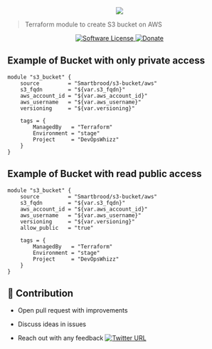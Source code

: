 <p align="center"><img src="https://i.imgur.com/x5kv2Vt.png" /></p>

> Terraform module to create S3 bucket on AWS


<p align="center">
    <a href="LICENSE.md">
      <img src="https://img.shields.io/badge/license-MIT-brightgreen.svg?style=flat-square" alt="Software License">
    </a>
    <a href="https://www.paypal.me/anmolnagpal">
      <img src="https://img.shields.io/badge/PayPal-Buy%20Me%20A%20BEER-blue.svg?style=flat-squares" alt="Donate">
    </a>
  </p>
</p>

Example of Bucket with only private access
------------------------------------------

```hcl
module "s3_bucket" {
    source         = "Smartbrood/s3-bucket/aws"
    s3_fqdn        = "${var.s3_fqdn}"
    aws_account_id = "${var.aws_account_id}"
    aws_username   = "${var.aws_username}"
    versioning     = "${var.versioning}"

    tags = {
        ManagedBy   = "Terraform"
        Environment = "stage"
        Project     = "DevOpsWhizz"
    }
}
```


Example of Bucket with read public access
-----------------------------------------

```hcl
module "s3_bucket" {
    source         = "Smartbrood/s3-bucket/aws"
    s3_fqdn        = "${var.s3_fqdn}"
    aws_account_id = "${var.aws_account_id}"
    aws_username   = "${var.aws_username}"
    versioning     = "${var.versioning}"
    allow_public   = "true"

    tags = {
        ManagedBy   = "Terraform"
        Environment = "stage"
        Project     = "DevOpsWhizz"
    }
}
```

## 👬 Contribution
- Open pull request with improvements
- Discuss ideas in issues

- Reach out with any feedback [![Twitter URL](https://img.shields.io/twitter/url/https/twitter.com/anmol_nagpal.svg?style=social&label=Follow%20%40anmol_nagpal)](https://twitter.com/anmol_nagpal)
